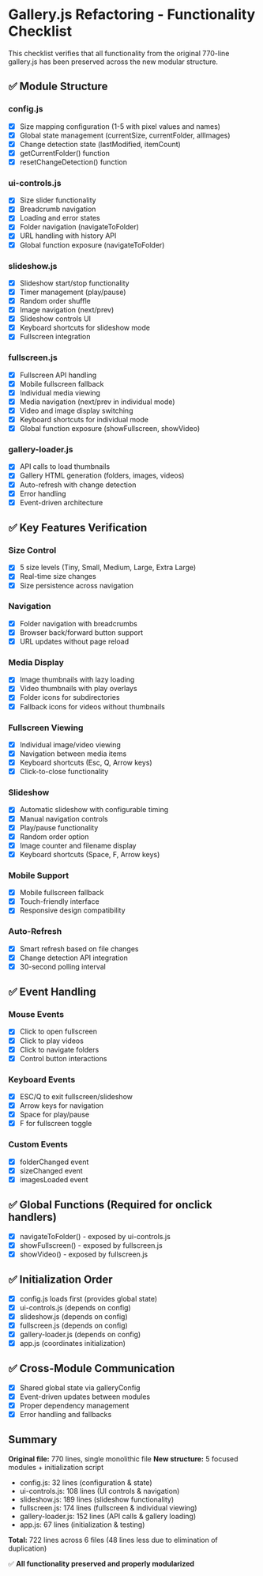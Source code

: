 # Gallery.js Refactoring - Functionality Checklist

This checklist verifies that all functionality from the original 770-line gallery.js has been preserved across the new modular structure.

## ✅ Module Structure

### config.js
- [x] Size mapping configuration (1-5 with pixel values and names)
- [x] Global state management (currentSize, currentFolder, allImages)
- [x] Change detection state (lastModified, itemCount)
- [x] getCurrentFolder() function
- [x] resetChangeDetection() function

### ui-controls.js  
- [x] Size slider functionality
- [x] Breadcrumb navigation
- [x] Loading and error states
- [x] Folder navigation (navigateToFolder)
- [x] URL handling with history API
- [x] Global function exposure (navigateToFolder)

### slideshow.js
- [x] Slideshow start/stop functionality
- [x] Timer management (play/pause)
- [x] Random order shuffle
- [x] Image navigation (next/prev)
- [x] Slideshow controls UI
- [x] Keyboard shortcuts for slideshow mode
- [x] Fullscreen integration

### fullscreen.js
- [x] Fullscreen API handling
- [x] Mobile fullscreen fallback
- [x] Individual media viewing
- [x] Media navigation (next/prev in individual mode)
- [x] Video and image display switching
- [x] Keyboard shortcuts for individual mode
- [x] Global function exposure (showFullscreen, showVideo)

### gallery-loader.js
- [x] API calls to load thumbnails
- [x] Gallery HTML generation (folders, images, videos)
- [x] Auto-refresh with change detection
- [x] Error handling
- [x] Event-driven architecture

## ✅ Key Features Verification

### Size Control
- [x] 5 size levels (Tiny, Small, Medium, Large, Extra Large)
- [x] Real-time size changes
- [x] Size persistence across navigation

### Navigation
- [x] Folder navigation with breadcrumbs
- [x] Browser back/forward button support
- [x] URL updates without page reload

### Media Display
- [x] Image thumbnails with lazy loading
- [x] Video thumbnails with play overlays
- [x] Folder icons for subdirectories
- [x] Fallback icons for videos without thumbnails

### Fullscreen Viewing
- [x] Individual image/video viewing
- [x] Navigation between media items
- [x] Keyboard shortcuts (Esc, Q, Arrow keys)
- [x] Click-to-close functionality

### Slideshow
- [x] Automatic slideshow with configurable timing
- [x] Manual navigation controls
- [x] Play/pause functionality
- [x] Random order option
- [x] Image counter and filename display
- [x] Keyboard shortcuts (Space, F, Arrow keys)

### Mobile Support
- [x] Mobile fullscreen fallback
- [x] Touch-friendly interface
- [x] Responsive design compatibility

### Auto-Refresh
- [x] Smart refresh based on file changes
- [x] Change detection API integration
- [x] 30-second polling interval

## ✅ Event Handling

### Mouse Events
- [x] Click to open fullscreen
- [x] Click to play videos
- [x] Click to navigate folders
- [x] Control button interactions

### Keyboard Events
- [x] ESC/Q to exit fullscreen/slideshow
- [x] Arrow keys for navigation
- [x] Space for play/pause
- [x] F for fullscreen toggle

### Custom Events
- [x] folderChanged event
- [x] sizeChanged event  
- [x] imagesLoaded event

## ✅ Global Functions (Required for onclick handlers)
- [x] navigateToFolder() - exposed by ui-controls.js
- [x] showFullscreen() - exposed by fullscreen.js
- [x] showVideo() - exposed by fullscreen.js

## ✅ Initialization Order
- [x] config.js loads first (provides global state)
- [x] ui-controls.js (depends on config)
- [x] slideshow.js (depends on config)
- [x] fullscreen.js (depends on config)
- [x] gallery-loader.js (depends on config)
- [x] app.js (coordinates initialization)

## ✅ Cross-Module Communication
- [x] Shared global state via galleryConfig
- [x] Event-driven updates between modules
- [x] Proper dependency management
- [x] Error handling and fallbacks

## Summary

**Original file:** 770 lines, single monolithic file
**New structure:** 5 focused modules + initialization script
- config.js: 32 lines (configuration & state)
- ui-controls.js: 108 lines (UI controls & navigation)  
- slideshow.js: 189 lines (slideshow functionality)
- fullscreen.js: 174 lines (fullscreen & individual viewing)
- gallery-loader.js: 152 lines (API calls & gallery loading)
- app.js: 67 lines (initialization & testing)

**Total:** 722 lines across 6 files (48 lines less due to elimination of duplication)

✅ **All functionality preserved and properly modularized**